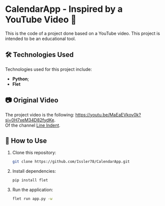 # CalendarApp - Inspired by a YouTube Video 🎥  

This is the code of a project done based on a YouTube video. This project is intended to be an educational tool.

## 🛠️ Technologies Used  
Technologies used for this project include: 
- **Python**;  
- **Flet**

## 📷 Original Video
The project video is the following: https://youtu.be/MaEaEVkov0k?si=0H7xeM34D82fydKe.  
Of the channel [Line Indent](https://www.youtube.com/@lineindent).

## 📖 How to Use  
1. Clone this repository:  
   ```bash
   git clone https://github.com/Issler78/CalendarApp.git

2. Install dependencies:
   ```bash
   pip install flet

3. Run the application:
    ```bash
   flet run app.py -w
